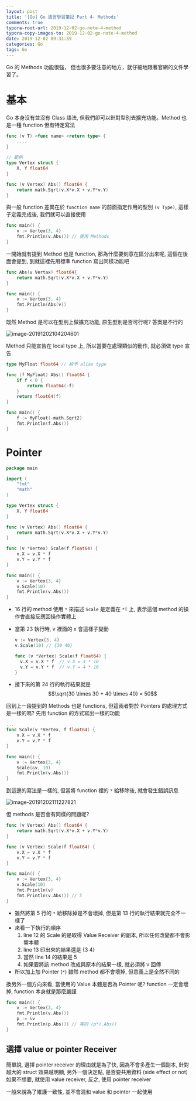 ```yaml
---
layout: post
title: '[Go] Go 語言學習筆記 Part 4- Methods'
comments: true
typora-root-url: 2019-12-02-go-note-4-method
typora-copy-images-to: 2019-12-02-go-note-4-method
date: 2019-12-02 09:31:59
categories: Go
tags: Go
---
```


Go 的 Methods 功能很強， 但也很多要注意的地方，就仔細地跟著官網的文件學習了。

<!-- more -->

# 基本

Go  本身沒有並沒有 Class 語法, 但我們卻可以針對型別去擴充功能。Method 也是一種 function 但有特定寫法

```go
func (v T) <func name> <return type> {
    ....
}

// 範例
type Vertex struct {
	X, Y float64
}

func (v Vertex) Abs() float64 {
	return math.Sqrt(v.X*v.X + v.Y*v.Y)
}
```

與一般 function  差異在於 `function name` 的前面指定作用的型別 `(v Type)`, 這樣子定義完成後, 我們就可以直接使用

```go
func main() {
	v := Vertex{3, 4}
	fmt.Println(v.Abs()) // 使用 Methods
}
```

一開始就有提到 Method 也是 function, 那為什麼要刻意在區分出來呢, 這個在後面會提到, 到就這裡先用標準 function 寫出同樣功能吧

```go
func Abs(v Vertax) float64{
    return math.Sqrt(v.X*v.X + v.Y*v.Y)
}

func main() {
	v := Vertex{3, 4}
	fmt.Println(Abs(v))
}
```

既然 Method 是可以在型別上做擴充功能, 原生型別是否可行呢?  答案是不行的

![image-20191202104204601](image-20191202104204601.png)

Method 只能宣告在 local type 上, 所以當要在處理類似的動作, 就必須做 type 宣告 

```go
type MyFloat float64 // 給予 alias type

func (f MyFloat) Abs() float64 {
	if f < 0 {
		return float64(-f)
	}
	return float64(f)
}

func main() {
	f := MyFloat(-math.Sqrt2)
	fmt.Println(f.Abs())
}

```

# Pointer

```go
package main

import (
	"fmt"
	"math"
)

type Vertex struct {
	X, Y float64
}

func (v Vertex) Abs() float64 {
	return math.Sqrt(v.X*v.X + v.Y*v.Y)
}

func (v *Vertex) Scale(f float64) {
	v.X = v.X * f
	v.Y = v.Y * f
}

func main() {
	v := Vertex{3, 4}
	v.Scale(10)
	fmt.Println(v.Abs())
}

```

* 16 行的 method 使用 `*` 來描述 `Scale` 是定義在 `*T` 上, 表示這個 method  的操作會直接反應回操作實體上

* 當第 23 執行時, v 裡面的 x 會這樣子變動

  ```go
  v := Vertex{3, 4}
  v.Scale(10) // {30 40}
  
  func (v *Vertex) Scale(f float64) {
  	v.X = v.X * f  // v.X = 3 * 10
  	v.Y = v.Y * f  // v.Y = 4 * 10
  }
  ```

* 接下來的第 24 行的執行結果就是  $$\sqrt{30 \times 30 + 40 \times 40} = 50$$

回到上一段提到的 Methods 也是 functions, 但這兩者對於 Pointers 的處理方式是一樣的嗎? 先用 function 的方式寫出一樣的功能

```go
...
func Scale(v *Vertex, f float64) {
	v.X = v.X * f
	v.Y = v.Y * f
}

func main() {
	v := Vertex{3, 4}
	Scale(&v, 10)
	fmt.Println(v.Abs())
}
```

到這邊的寫法是一樣的, 但當將 function 裡的 `*` 給移除後, 就會發生錯誤訊息

![image-20191202111227821](image-20191202111227821.png)

但 methods 是否會有同樣的問題呢? 

```go
func (v Vertex) Abs() float64 {
	return math.Sqrt(v.X*v.X + v.Y*v.Y)
}

func (v Vertex) Scale(f float64) {
	v.X = v.X * f
	v.Y = v.Y * f
}

func main() {
	v := Vertex{3, 4}
	v.Scale(10)
    fmt.Println(v)
	fmt.Println(v.Abs()) // 5
}
```

* 雖然將第 5 行的 `*` 給移除掉是不會壞掉, 但是第 13 行的執行結果就完全不一樣了
* 來看一下執行的順序
  1. line 12 的 Scale 的是取得 Value Receiver 的副本, 所以任何改變都不會影響本體
  2. line 13 印出來的結果還是 {3 4}
  3. 當然 line 14  的結果是 5
  4. 如果要將該 method 改成與原本的結果一樣, 就必須將 v 回傳
* 所以加上加 Pointer (`*`) 雖然 method 都不會壞掉, 但意義上是全然不同的

換另外一個方向來看, 當使用的 Value 本體是否為 Pointer 呢? function 一定會壞掉, function 本身就是那麼嚴謹

```go
func main() {
	v := Vertex{3, 4}
	fmt.Println(v.Abs())
    p := &v
    fmt.Println(p.Abs()) // 等同 (p*).Abs()
}

```

## 選擇  value or pointer Receiver

簡單說, 選擇 pointer receiver 的理由就是為了快, 因為不會多產生一個副本, 針對越大的 struct 效果越明顯, 另外一個決定點, 是否要共用資料 (side effect or not) 如果不想要, 就使用 value receiver, 反之, 使用 pointer receiver

一般來說為了維護一致性, 並不會混和 value 和 pointer 一起使用





 